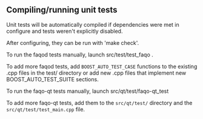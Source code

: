 Compiling/running unit tests
------------------------------------

Unit tests will be automatically compiled if dependencies were met in configure
and tests weren't explicitly disabled.

After configuring, they can be run with 'make check'.

To run the faqod tests manually, launch src/test/test_faqo .

To add more faqod tests, add `BOOST_AUTO_TEST_CASE` functions to the existing
.cpp files in the test/ directory or add new .cpp files that
implement new BOOST_AUTO_TEST_SUITE sections.

To run the faqo-qt tests manually, launch src/qt/test/faqo-qt_test

To add more faqo-qt tests, add them to the `src/qt/test/` directory and
the `src/qt/test/test_main.cpp` file.

